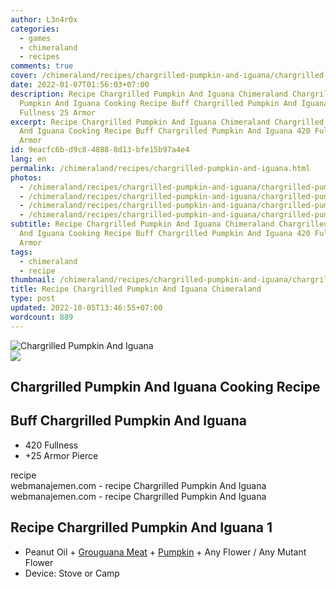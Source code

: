 ```yaml
---
author: L3n4r0x
categories:
  - games
  - chimeraland
  - recipes
comments: true
cover: /chimeraland/recipes/chargrilled-pumpkin-and-iguana/chargrilled-pumpkin-and-iguana.webp
date: 2022-01-07T01:56:03+07:00
description: Recipe Chargrilled Pumpkin And Iguana Chimeraland Chargrilled
  Pumpkin And Iguana Cooking Recipe Buff Chargrilled Pumpkin And Iguana 420
  Fullness 25 Armor
excerpt: Recipe Chargrilled Pumpkin And Iguana Chimeraland Chargrilled Pumpkin
  And Iguana Cooking Recipe Buff Chargrilled Pumpkin And Iguana 420 Fullness 25
  Armor
id: 9eacfc6b-d9c8-4888-8d13-bfe15b97a4e4
lang: en
permalink: /chimeraland/recipes/chargrilled-pumpkin-and-iguana.html
photos:
  - /chimeraland/recipes/chargrilled-pumpkin-and-iguana/chargrilled-pumpkin-and-iguana.webp
  - /chimeraland/recipes/chargrilled-pumpkin-and-iguana/chargrilled-pumpkin-and-iguana-name.webp
  - /chimeraland/recipes/chargrilled-pumpkin-and-iguana/chargrilled-pumpkin-and-iguana-icon.webp
  - /chimeraland/recipes/chargrilled-pumpkin-and-iguana/chargrilled-pumpkin-and-iguana-material.webp
subtitle: Recipe Chargrilled Pumpkin And Iguana Chimeraland Chargrilled Pumpkin
  And Iguana Cooking Recipe Buff Chargrilled Pumpkin And Iguana 420 Fullness 25
  Armor
tags:
  - chimeraland
  - recipe
thumbnail: /chimeraland/recipes/chargrilled-pumpkin-and-iguana/chargrilled-pumpkin-and-iguana.webp
title: Recipe Chargrilled Pumpkin And Iguana Chimeraland
type: post
updated: 2022-10-05T13:46:55+07:00
wordcount: 889
---
```


<link
  rel="stylesheet"
  href="https://rawcdn.githack.com/dimaslanjaka/Web-Manajemen/870a349/css/bootstrap-5-3-0-alpha3-wrapper.css"
/>
<section id="bootstrap-wrapper">
  <div data-bs-theme="dark">
    <div class="card mb-2">
      <div class="card-body">
        <div class="row g-0">
          <div class="col-sm-4 position-relative mb-2">
            <img
              src="https://www.webmanajemen.com/chimeraland/recipes/chargrilled-pumpkin-and-iguana/chargrilled-pumpkin-and-iguana-material.webp"
              class="card-img fit-cover w-100 h-100"
              alt="Chargrilled Pumpkin And Iguana"
              data-fancybox="true"
            />
          </div>
          <div class="col-sm-8 mb-2">
            <div class="card-body">
              <div class="d-flex flex-row align-items-center mb-3">
                <img
                  class="d-inline-block me-2"
                  src="https://www.webmanajemen.com/chimeraland/recipes/chargrilled-pumpkin-and-iguana/chargrilled-pumpkin-and-iguana-icon.webp"
                  width="auto"
                  height="auto"
                  style="vertical-align: middle"
                />
                <h2 class="fs-5">
                  Chargrilled Pumpkin And Iguana Cooking Recipe
                </h2>
              </div>
              <h2 class="card-title fs-5">
                Buff Chargrilled Pumpkin And Iguana
              </h2>
              <div class="card-text">
                <ul>
                  <li>420 Fullness</li>
                  <li>+25 Armor Pierce</li>
                </ul>
              </div>
              <span class="badge rounded-pill">recipe</span>
            </div>
            <div class="card-footer text-end text-muted mt-auto">
              webmanajemen.com - recipe Chargrilled Pumpkin And Iguana
            </div>
          </div>
        </div>
      </div>
      <div class="card-footer text-end text-muted">
        webmanajemen.com - recipe Chargrilled Pumpkin And Iguana
      </div>
    </div>
    <div class="row mb-2">
      <div class="col-12 col-lg-6 recipe-item mb-2">
        <div class="card">
          <div class="card-body">
            <h2 class="card-title fs-5">
              Recipe Chargrilled Pumpkin And Iguana 1
            </h2>
            <div class="card-text">
              <ul>
                <li>
                  Peanut Oil<span> + </span
                  ><a
                    class="text-decoration-none text-primary"
                    href="/chimeraland/materials/grouguana-meat.html"
                    >Grouguana Meat</a
                  ><span> + </span
                  ><a
                    class="text-decoration-none text-primary"
                    href="/chimeraland/materials/pumpkin.html"
                    >Pumpkin</a
                  ><span> + </span>Any Flower<span> / </span>Any Mutant Flower
                </li>
                <li>Device: Stove or Camp</li>
              </ul>
            </div>
          </div>
        </div>
      </div>
    </div>
  </div>
</section>